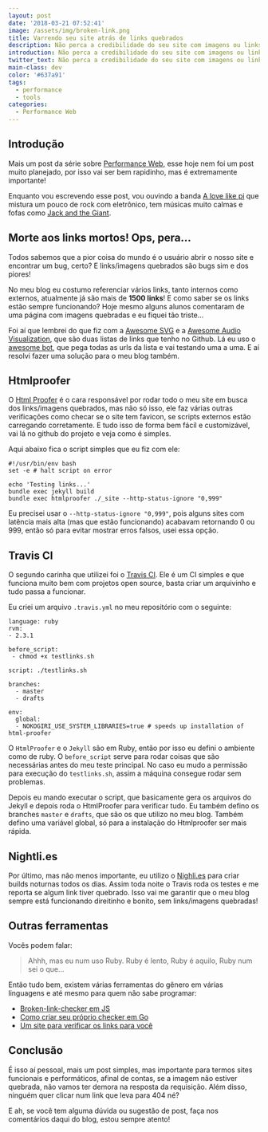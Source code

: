 ```yaml
---
layout: post
date: '2018-03-21 07:52:41'
image: /assets/img/broken-link.png
title: Varrendo seu site atrás de links quebrados
description: Não perca a credibilidade do seu site com imagens ou links quebrados.
introduction: Não perca a credibilidade do seu site com imagens ou links quebrados.
twitter_text: Não perca a credibilidade do seu site com imagens ou links quebrados.
main-class: dev
color: '#637a91'
tags:
  - performance
  - tools
categories:
  - Performance Web
---
```

## Introdução

Mais um post da série sobre [Performance Web](https://willianjusten.com.br/series/#performance-web), esse hoje nem foi um post muito planejado, por isso vai ser bem rapidinho, mas é extremamente importante!

Enquanto vou escrevendo esse post, vou ouvindo a banda [A love like pi](https://open.spotify.com/artist/0BRqvQoxmmLexIg5tsOeBb?si=g_jBxLo6THeYjAfa9TX2VA) que mistura um pouco de rock com eletrônico, tem músicas muito calmas e fofas como [Jack and the Giant](https://open.spotify.com/track/1XALSFY5nrFQ9NaI2XNp9t?si=GBOSYn7XTk-isgG7pfcTiw).

## Morte aos links mortos! Ops, pera...

Todos sabemos que a pior coisa do mundo é o usuário abrir o nosso site e encontrar um bug, certo? E links/imagens quebrados são bugs sim e dos piores!

No meu blog eu costumo referenciar vários links, tanto internos como externos, atualmente já são mais de **1500 links**! E como saber se os links estão sempre funcionando? Hoje mesmo alguns alunos comentaram de uma página com imagens quebradas e eu fiquei tão triste...

Foi aí que lembrei do que fiz com a [Awesome SVG](https://github.com/willianjusten/awesome-svg) e a [Awesome Audio Visualization](https://github.com/willianjusten/awesome-audio-visualization), que são duas listas de links que tenho no Github. Lá eu uso o [awesome bot](https://github.com/dkhamsing/awesome_bot), que pega todas as urls da lista e vai testando uma a uma. E aí resolvi fazer uma solução para o meu blog também.

## Htmlproofer

O [Html Proofer](https://github.com/gjtorikian/html-proofer) é o cara responsável por rodar todo o meu site em busca dos links/imagens quebrados, mas não só isso, ele faz várias outras verificações como checar se o site tem favicon, se scripts externos estão carregando corretamente. E tudo isso de forma bem fácil e customizável, vai lá no github do projeto e veja como é simples.

Aqui abaixo fica o script simples que eu fiz com ele:

```
#!/usr/bin/env bash
set -e # halt script on error

echo 'Testing links...'
bundle exec jekyll build
bundle exec htmlproofer ./_site --http-status-ignore "0,999"
```

Eu precisei usar o `--http-status-ignore "0,999"`, pois alguns sites com latência mais alta (mas que estão funcionando) acabavam retornando 0 ou 999, então só para evitar mostrar erros falsos, usei essa opção.

## Travis CI

O segundo carinha que utilizei foi o [Travis CI](https://travis-ci.org/). Ele é um CI simples e que funciona muito bem com projetos open source, basta criar um arquivinho e tudo passa a funcionar.

Eu criei um arquivo `.travis.yml` no meu repositório com o seguinte:

```
language: ruby
rvm:
- 2.3.1

before_script:
 - chmod +x testlinks.sh

script: ./testlinks.sh

branches:
  - master
  - drafts

env:
  global:
  - NOKOGIRI_USE_SYSTEM_LIBRARIES=true # speeds up installation of html-proofer
```

O `HtmlProofer` e o `Jekyll` são em Ruby, então por isso eu defini o ambiente como de ruby. O `before_script` serve para rodar coisas que são necessárias antes do meu teste principal. No caso eu mudo a permissão para execução do `testlinks.sh`, assim a máquina consegue rodar sem problemas.

Depois eu mando executar o script, que basicamente gera os arquivos do Jekyll e depois roda o HtmlProofer para verificar tudo. Eu também defino os branches `master` e `drafts`, que são os que utilizo no meu blog. Também defino uma variável global, só para a instalação do Htmlproofer ser mais rápida.

## Nightli.es

Por último, mas não menos importante, eu utilizo o [Nighli.es](https://nightli.es/) para criar builds noturnas todos os dias. Assim toda noite o Travis roda os testes e me reporta se algum link tiver quebrado. Isso vai me garantir que o meu blog sempre está funcionando direitinho e bonito, sem links/imagens quebradas!

## Outras ferramentas

Vocês podem falar: 

> Ahhh, mas eu num uso Ruby. Ruby é lento, Ruby é aquilo, Ruby num sei o que...

Então tudo bem, existem várias ferramentas do gênero em várias linguagens e até mesmo para quem não sabe programar:

- [Broken-link-checker em JS](https://github.com/stevenvachon/broken-link-checker)
- [Como criar seu próprio checker em Go](https://codeburst.io/broken-link-checker-in-go-f78b4586e014)
- [Um site para verificar os links para você](https://www.deadlinkchecker.com/)

## Conclusão

É isso aí pessoal, mais um post simples, mas importante para termos sites funcionais e performáticos, afinal de contas, se a imagem não estiver quebrada, não vamos ter demora na resposta da requisição. Além disso, ninguém quer clicar num link que leva para 404 né?

E ah, se você tem alguma dúvida ou sugestão de post, faça nos comentários daqui do blog, estou sempre atento!

